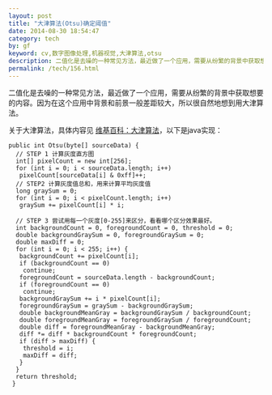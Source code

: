 ```yaml
---
layout: post
title: "大津算法(Otsu)确定阈值"
date: 2014-08-30 18:54:47
category: tech
by: gf
keyword: cv,数字图像处理,机器视觉,大津算法,otsu
description: 二值化是去噪的一种常见方法，最近做了一个应用，需要从纷繁的背景中获取想要的内容。因为在这个应用中背景和前景一般差距较大，所以很自然地想到用大津算法。关于大津算法，具体内
permalink: /tech/156.html
---
```

二值化是去噪的一种常见方法，最近做了一个应用，需要从纷繁的背景中获取想要的内容。因为在这个应用中背景和前景一般差距较大，所以很自然地想到用大津算法。

关于大津算法，具体内容见 [维基百科：大津算法][Link 1]，以下是java实现：

    public int Otsu(byte[] sourceData) {
      // STEP 1 计算灰度直方图
      int[] pixelCount = new int[256];
      for (int i = 0; i < sourceData.length; i++)
       pixelCount[sourceData[i] & 0xff]++;
      // STEP2 计算灰度值总和，用来计算平均灰度值
      long graySum = 0;
      for (int i = 0; i < pixelCount.length; i++)
       graySum += pixelCount[i] * i;
    
      // STEP 3 尝试用每一个灰度[0-255]来区分，看看哪个区分效果最好。
      int backgroundCount = 0, foregroundCount = 0, threshold = 0;
      double backgroundGraySum = 0, foregroundGraySum = 0;
      double maxDiff = 0;
      for (int i = 0; i < 255; i++) {
       backgroundCount += pixelCount[i];
       if (backgroundCount == 0)
        continue;
       foregroundCount = sourceData.length - backgroundCount;
       if (foregroundCount == 0)
        continue;
       backgroundGraySum += i * pixelCount[i];
       foregroundGraySum = graySum - backgroundGraySum;
       double backgroundMeanGray = backgroundGraySum / backgroundCount;
       double foregroundMeanGray = foregroundGraySum / foregroundCount;
       double diff = foregroundMeanGray - backgroundMeanGray;
       diff *= diff * backgroundCount * foregroundCount;
       if (diff > maxDiff) {
        threshold = i;
        maxDiff = diff;
       }
      }
      return threshold;
     }


[Link 1]: http://zh.wikipedia.org/zh/%E5%A4%A7%E6%B4%A5%E7%AE%97%E6%B3%95
